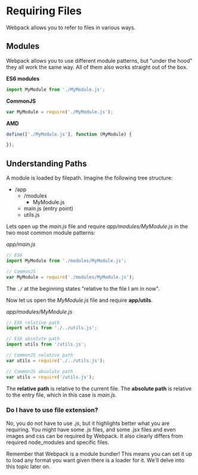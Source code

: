 # Requiring Files

Webpack allows you to refer to files in various ways.

## Modules

Webpack allows you to use different module patterns, but "under the hood" they all work the same way. All of them also works straight out of the box.

**ES6 modules**

```javascript
import MyModule from './MyModule.js';
```

**CommonJS**

```javascript
var MyModule = require('./MyModule.js');
```

**AMD**

```javascript
define(['./MyModule.js'], function (MyModule) {

});
```

## Understanding Paths

A module is loaded by filepath. Imagine the following tree structure:

- /app
  - /modules
    - MyModule.js
  - main.js (entry point)
  - utils.js

Lets open up the *main.js* file and require *app/modules/MyModule.js* in the two most common module patterns:

*app/main.js*
```javascript
// ES6
import MyModule from './modules/MyModule.js';

// CommonJS
var MyModule = require('./modules/MyModule.js');
```

The `./` at the beginning states "relative to the file I am in now". 

Now let us open the *MyModule.js* file and require **app/utils**.

*app/modules/MyModule.js*
```javascript
// ES6 relative path
import utils from './../utils.js';

// ES6 absolute path
import utils from '/utils.js';

// CommonJS relative path
var utils = require('./../utils.js');

// CommonJS absolute path
var utils = require('/utils.js');
```
The **relative path** is relative to the current file. The **absolute path** is relative to the entry file, which in this case is *main.js*.

### Do I have to use file extension?

No, you do not have to use *.js*, but it highlights better what you are requiring. You might have some .js files, and some .jsx files and even images and css can be required by Webpack. It also clearly differs from required node_modules and specific files.

Remember that Webpack is a module bundler! This means you can set it up to load any format you want given there is a loader for it. We'll delve into this topic later on.
